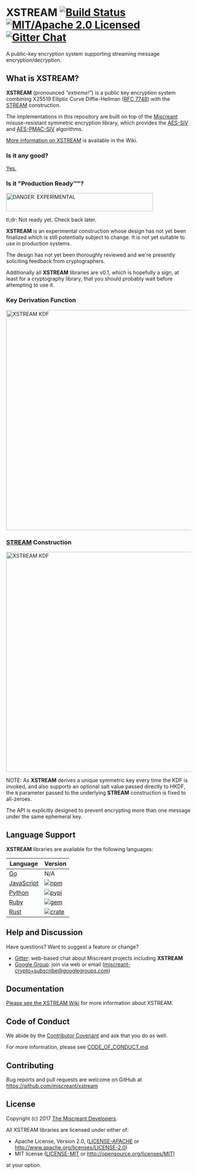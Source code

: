 # XSTREAM [![Build Status][build-image]][build-link] [![MIT/Apache 2.0 Licensed][license-image]][license-link] [![Gitter Chat][gitter-image]][gitter-link]

[build-image]: https://secure.travis-ci.org/miscreant/xstream.svg?branch=master
[build-link]: http://travis-ci.org/miscreant/xstream
[license-image]: https://img.shields.io/badge/license-MIT/Apache2.0-blue.svg
[license-link]: https://github.com/miscreant/miscreant/blob/master/LICENSE.txt
[gitter-image]: https://badges.gitter.im/badge.svg
[gitter-link]: https://gitter.im/miscreant/Lobby

A public-key encryption system supporting streaming message encryption/decryption.

## What is XSTREAM?

**XSTREAM** (pronounced *"extreme!"*) is a public key encryption system combining
X25519 Elliptic Curve Diffie-Hellman ([RFC 7748]) with the [STREAM] construction.

The implementations in this repository are built on top of the
[Miscreant] misuse-resistant symmetric encryption library, which provides
the [AES-SIV] and [AES-PMAC-SIV] algorithms.

[More information on XSTREAM](https://github.com/miscreant/xstream/wiki/XSTREAM)
is available in the Wiki.

[RFC 7748]: https://tools.ietf.org/html/rfc7748
[STREAM]: https://github.com/miscreant/miscreant/wiki/STREAM
[Miscreant]: https://github.com/miscreant/miscreant
[AES-SIV]: https://github.com/miscreant/miscreant/wiki/AES-SIV
[AES-PMAC-SIV]: https://github.com/miscreant/miscreant/wiki/AES-PMAC-SIV

### Is it any good?

[Yes.](https://news.ycombinator.com/item?id=3067434)

### Is it "Production Ready™"?

<img alt="DANGER: EXPERIMENTAL" src="https://miscreant.io/images/experimental.svg" width="400px" height="50px">

tl;dr: Not ready yet. Check back later.

**XSTREAM** is an experimental construction whose design has not yet been
finalized which is still potentially subject to change. It is not yet suitable
to use in production systems.

The design has not yet been thoroughly reviewed and we're presently soliciting
feedback from cryptographers.

Additionally all **XSTREAM** libraries are v0.1, which is hopefully a sign,
at least for a cryptography library, that you should probably wait before
attempting to use it.

### Key Derivation Function

<img alt="XSTREAM KDF" src="https://miscreant.io/images/xstream-kdf.svg" width="600px">

### [STREAM] Construction

<img alt="XSTREAM KDF" src="https://miscreant.io/images/stream.svg" width="600px">

NOTE: As **XSTREAM** derives a unique symmetric key every time the KDF is
invoked, and also supports an optional salt value passed directly to HKDF,
the `N` parameter passed to the underlying **STREAM** construction is fixed to
all-zeroes.

The API is explicitly designed to prevent encrypting more than one message under
the same ephemeral key.

## Language Support

**XSTREAM** libraries are available for the following languages:

| Language               | Version                              |
|------------------------|--------------------------------------|
| [Go][go-link]          | N/A                                  |
| [JavaScript][npm-link] | [![npm][npm-shield]][npm-link]       |
| [Python][pypi-link]    | [![pypi][pypi-shield]][pypi-link]    |
| [Ruby][gem-link]       | [![gem][gem-shield]][gem-link]       |
| [Rust][crate-link]     | [![crate][crate-shield]][crate-link] |

[go-link]: https://github.com/miscreant/xstream/tree/master/go
[npm-shield]: https://img.shields.io/npm/v/xstream-crypto.svg
[npm-link]: https://www.npmjs.com/package/xstream
[pypi-shield]: https://img.shields.io/pypi/v/xstream.svg
[pypi-link]: https://pypi.python.org/pypi/xstream/
[gem-shield]: https://badge.fury.io/rb/xstream.svg
[gem-link]: https://rubygems.org/gems/xstream
[crate-shield]: https://img.shields.io/crates/v/xstream.svg
[crate-link]: https://crates.io/crates/xstream

## Help and Discussion

Have questions? Want to suggest a feature or change?

* [Gitter]: web-based chat about Miscreant projects including **XSTREAM**
* [Google Group]: join via web or email ([miscreant-crypto+subscribe@googlegroups.com])

[Gitter]: https://gitter.im/miscreant/Lobby
[Google Group]: https://groups.google.com/forum/#!forum/miscreant-crypto
[miscreant-crypto+subscribe@googlegroups.com]: mailto:miscreant-crypto+subscribe@googlegroups.com?subject=subscribe

## Documentation

[Please see the XSTREAM Wiki](https://github.com/miscreant/xstream/wiki)
for more information about XSTREAM.

## Code of Conduct

We abide by the [Contributor Covenant][cc] and ask that you do as well.

For more information, please see [CODE_OF_CONDUCT.md].

[cc]: https://contributor-covenant.org
[CODE_OF_CONDUCT.md]: https://github.com/miscreant/xstream/blob/master/CODE_OF_CONDUCT.md

## Contributing

Bug reports and pull requests are welcome on GitHub at https://github.com/miscreant/xstream

## License

Copyright (c) 2017 [The Miscreant Developers][AUTHORS].

All XSTREAM libraries are licensed under either of:

* Apache License, Version 2.0, ([LICENSE-APACHE](LICENSE-APACHE) or http://www.apache.org/licenses/LICENSE-2.0)
* MIT license ([LICENSE-MIT](LICENSE-MIT) or http://opensource.org/licenses/MIT)

at your option.

[AUTHORS]: https://github.com/miscreant/miscreant/blob/master/AUTHORS.md
